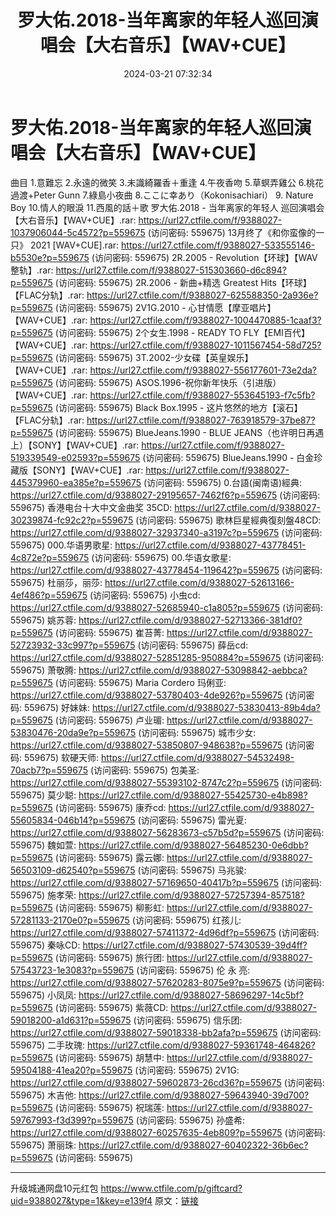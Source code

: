 ﻿---
title: 罗大佑.2018-当年离家的年轻人巡回演唱会【大右音乐】【WAV+CUE】
date: 2024-03-21 07:32:34
categories: APE、FLAC、MP3
tags: 华语中文
---
# 罗大佑.2018-当年离家的年轻人巡回演唱会【大右音乐】【WAV+CUE】

曲目
1.意難忘
2.永遠的微笑
3.未識綺羅香＋重逢
4.午夜香吻
5.草螟弄雞公
6.桃花過渡+Peter Gunn
7.綠島小夜曲
8.ここに幸あり（Kokonisachiari）
9. Nature Boy
10.情人的眼淚
11.西風的話＋歌
罗大佑.2018 - 当年离家的年轻人 巡回演唱会【大右音乐】【WAV+CUE】.rar: https://url27.ctfile.com/f/9388027-1037906044-5c4572?p=559675
(访问密码: 559675)
13月终了《和你蛮像的一只》 2021 [WAV+CUE].rar: https://url27.ctfile.com/f/9388027-533555146-b5530e?p=559675
(访问密码: 559675)
2R.2005 - Revolution【环球】【WAV整轨】.rar: https://url27.ctfile.com/f/9388027-515303660-d6c894?p=559675
(访问密码: 559675)
2R.2006 - 新曲+精选 Greatest Hits【环球】【FLAC分轨】.rar: https://url27.ctfile.com/f/9388027-625588350-2a936e?p=559675
(访问密码: 559675)
2V1G.2010 - 心甘情愿【摩亚唱片】【WAV+CUE】.rar: https://url27.ctfile.com/f/9388027-1004470885-1caaf3?p=559675
(访问密码: 559675)
2个女生.1998 - READY TO FLY【EMI百代】【WAV+CUE】.rar: https://url27.ctfile.com/f/9388027-1011567454-58d725?p=559675
(访问密码: 559675)
3T.2002-少女碟【英皇娱乐】【WAV+CUE】.rar: https://url27.ctfile.com/f/9388027-556177601-73e2da?p=559675
(访问密码: 559675)
ASOS.1996-祝你新年快乐（引进版）【WAV+CUE】.rar: https://url27.ctfile.com/f/9388027-553645193-f7c5fb?p=559675
(访问密码: 559675)
Black Box.1995 - 这片悠然的地方【滚石】【FLAC分轨】.rar: https://url27.ctfile.com/f/9388027-763918579-37be87?p=559675
(访问密码: 559675)
BlueJeans.1990 - BLUE JEANS（也许明日再遇上）【SONY】【WAV+CUE】.rar:
https://url27.ctfile.com/f/9388027-519339549-e02593?p=559675
(访问密码: 559675)
BlueJeans.1990 - 白金珍藏版【SONY】【WAV+CUE】.rar: https://url27.ctfile.com/f/9388027-445379960-ea385e?p=559675
(访问密码: 559675)
0.台語(闽南语)經典: https://url27.ctfile.com/d/9388027-29195657-7462f6?p=559675
(访问密码: 559675)
香港电台十大中文金曲奖 35CD: https://url27.ctfile.com/d/9388027-30239874-fc92c2?p=559675
(访问密码: 559675)
歌林巨星經典復刻盤48CD: https://url27.ctfile.com/d/9388027-32937340-a3197c?p=559675
(访问密码: 559675)
000.华语男歌星: https://url27.ctfile.com/d/9388027-43778451-4c872e?p=559675
(访问密码: 559675)
00.华语女歌星: https://url27.ctfile.com/d/9388027-43778454-119642?p=559675
(访问密码: 559675)
杜丽莎，丽莎: https://url27.ctfile.com/d/9388027-52613166-4ef486?p=559675
(访问密码: 559675)
小虫cd: https://url27.ctfile.com/d/9388027-52685940-c1a805?p=559675
(访问密码: 559675)
姚苏蓉: https://url27.ctfile.com/d/9388027-52713366-381df0?p=559675
(访问密码: 559675)
崔苔菁: https://url27.ctfile.com/d/9388027-52723932-33c997?p=559675
(访问密码: 559675)
薛岳cd: https://url27.ctfile.com/d/9388027-52851285-950884?p=559675
(访问密码: 559675)
萧敬腾: https://url27.ctfile.com/d/9388027-53098842-aebbca?p=559675
(访问密码: 559675)
Maria Cordero 玛俐亚: https://url27.ctfile.com/d/9388027-53780403-4de926?p=559675
(访问密码: 559675)
好妹妹: https://url27.ctfile.com/d/9388027-53830413-89b4da?p=559675
(访问密码: 559675)
卢业瑂: https://url27.ctfile.com/d/9388027-53830476-20da9e?p=559675
(访问密码: 559675)
城市少女: https://url27.ctfile.com/d/9388027-53850807-948638?p=559675
(访问密码: 559675)
软硬天师: https://url27.ctfile.com/d/9388027-54532498-70acb7?p=559675
(访问密码: 559675)
包美圣: https://url27.ctfile.com/d/9388027-55393102-8747c2?p=559675
(访问密码: 559675)
莫少聪: https://url27.ctfile.com/d/9388027-55425730-e4b898?p=559675
(访问密码: 559675)
康乔cd: https://url27.ctfile.com/d/9388027-55605834-046b14?p=559675
(访问密码: 559675)
雷光夏: https://url27.ctfile.com/d/9388027-56283673-c57b5d?p=559675
(访问密码: 559675)
魏如萱: https://url27.ctfile.com/d/9388027-56485230-0e6dbb?p=559675
(访问密码: 559675)
露云娜: https://url27.ctfile.com/d/9388027-56503109-d62540?p=559675
(访问密码: 559675)
马兆骏: https://url27.ctfile.com/d/9388027-57169650-40417b?p=559675
(访问密码: 559675)
施孝荣: https://url27.ctfile.com/d/9388027-57257394-857518?p=559675
(访问密码: 559675)
柳影虹: https://url27.ctfile.com/d/9388027-57281133-2170e0?p=559675
(访问密码: 559675)
红孩儿: https://url27.ctfile.com/d/9388027-57411372-4d96df?p=559675
(访问密码: 559675)
秦咏CD: https://url27.ctfile.com/d/9388027-57430539-39d4ff?p=559675
(访问密码: 559675)
旅行团: https://url27.ctfile.com/d/9388027-57543723-1e3083?p=559675
(访问密码: 559675)
伦 永 亮: https://url27.ctfile.com/d/9388027-57620283-8075e9?p=559675
(访问密码: 559675)
小凤凤: https://url27.ctfile.com/d/9388027-58696297-14c5bf?p=559675
(访问密码: 559675)
紫薇CD: https://url27.ctfile.com/d/9388027-59018200-a1d631?p=559675
(访问密码: 559675)
信乐团: https://url27.ctfile.com/d/9388027-59018338-bb2afa?p=559675
(访问密码: 559675)
二手玫瑰: https://url27.ctfile.com/d/9388027-59361748-464826?p=559675
(访问密码: 559675)
胡慧中: https://url27.ctfile.com/d/9388027-59504188-41ea20?p=559675
(访问密码: 559675)
2V1G: https://url27.ctfile.com/d/9388027-59602873-26cd36?p=559675
(访问密码: 559675)
木吉他: https://url27.ctfile.com/d/9388027-59643940-39d700?p=559675
(访问密码: 559675)
祝瑞莲: https://url27.ctfile.com/d/9388027-59767993-f3d399?p=559675
(访问密码: 559675)
孙盛希: https://url27.ctfile.com/d/9388027-60257635-4eb809?p=559675
(访问密码: 559675)
萧丽珠: https://url27.ctfile.com/d/9388027-60402322-36b6ec?p=559675
(访问密码: 559675)
*******************************************************************************
升级城通网盘10元红包 https://www.ctfile.com/p/giftcard?uid=9388027&type=1&key=e139f4
原文：[链接](https://blog.sina.com.cn/s/blog_1647c7e76010314tn.html)